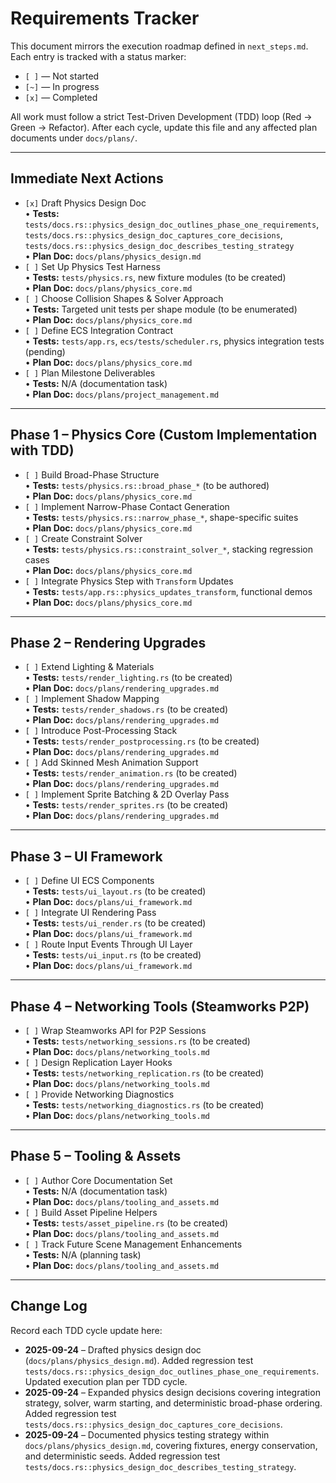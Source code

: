 # Requirements Tracker

This document mirrors the execution roadmap defined in `next_steps.md`. Each entry is tracked with a status marker:

- `[ ]` — Not started
- `[~]` — In progress
- `[x]` — Completed

All work must follow a strict Test-Driven Development (TDD) loop (Red → Green → Refactor). After each cycle, update this file and any affected plan documents under `docs/plans/`.

---

## Immediate Next Actions

- `[x]` Draft Physics Design Doc  
  • **Tests:** `tests/docs.rs::physics_design_doc_outlines_phase_one_requirements`, `tests/docs.rs::physics_design_doc_captures_core_decisions`, `tests/docs.rs::physics_design_doc_describes_testing_strategy`  
  • **Plan Doc:** `docs/plans/physics_design.md`
- `[ ]` Set Up Physics Test Harness  
  • **Tests:** `tests/physics.rs`, new fixture modules (to be created)  
  • **Plan Doc:** `docs/plans/physics_core.md`
- `[ ]` Choose Collision Shapes & Solver Approach  
  • **Tests:** Targeted unit tests per shape module (to be enumerated)  
  • **Plan Doc:** `docs/plans/physics_core.md`
- `[ ]` Define ECS Integration Contract  
  • **Tests:** `tests/app.rs`, `ecs/tests/scheduler.rs`, physics integration tests (pending)  
  • **Plan Doc:** `docs/plans/physics_core.md`
- `[ ]` Plan Milestone Deliverables  
  • **Tests:** N/A (documentation task)  
  • **Plan Doc:** `docs/plans/project_management.md`

---

## Phase 1 – Physics Core (Custom Implementation with TDD)

- `[ ]` Build Broad-Phase Structure  
  • **Tests:** `tests/physics.rs::broad_phase_*` (to be authored)  
  • **Plan Doc:** `docs/plans/physics_core.md`
- `[ ]` Implement Narrow-Phase Contact Generation  
  • **Tests:** `tests/physics.rs::narrow_phase_*`, shape-specific suites  
  • **Plan Doc:** `docs/plans/physics_core.md`
- `[ ]` Create Constraint Solver  
  • **Tests:** `tests/physics.rs::constraint_solver_*`, stacking regression cases  
  • **Plan Doc:** `docs/plans/physics_core.md`
- `[ ]` Integrate Physics Step with `Transform` Updates  
  • **Tests:** `tests/app.rs::physics_updates_transform`, functional demos  
  • **Plan Doc:** `docs/plans/physics_core.md`

---

## Phase 2 – Rendering Upgrades

- `[ ]` Extend Lighting & Materials  
  • **Tests:** `tests/render_lighting.rs` (to be created)  
  • **Plan Doc:** `docs/plans/rendering_upgrades.md`
- `[ ]` Implement Shadow Mapping  
  • **Tests:** `tests/render_shadows.rs` (to be created)  
  • **Plan Doc:** `docs/plans/rendering_upgrades.md`
- `[ ]` Introduce Post-Processing Stack  
  • **Tests:** `tests/render_postprocessing.rs` (to be created)  
  • **Plan Doc:** `docs/plans/rendering_upgrades.md`
- `[ ]` Add Skinned Mesh Animation Support  
  • **Tests:** `tests/render_animation.rs` (to be created)  
  • **Plan Doc:** `docs/plans/rendering_upgrades.md`
- `[ ]` Implement Sprite Batching & 2D Overlay Pass  
  • **Tests:** `tests/render_sprites.rs` (to be created)  
  • **Plan Doc:** `docs/plans/rendering_upgrades.md`

---

## Phase 3 – UI Framework

- `[ ]` Define UI ECS Components  
  • **Tests:** `tests/ui_layout.rs` (to be created)  
  • **Plan Doc:** `docs/plans/ui_framework.md`
- `[ ]` Integrate UI Rendering Pass  
  • **Tests:** `tests/ui_render.rs` (to be created)  
  • **Plan Doc:** `docs/plans/ui_framework.md`
- `[ ]` Route Input Events Through UI Layer  
  • **Tests:** `tests/ui_input.rs` (to be created)  
  • **Plan Doc:** `docs/plans/ui_framework.md`

---

## Phase 4 – Networking Tools (Steamworks P2P)

- `[ ]` Wrap Steamworks API for P2P Sessions  
  • **Tests:** `tests/networking_sessions.rs` (to be created)  
  • **Plan Doc:** `docs/plans/networking_tools.md`
- `[ ]` Design Replication Layer Hooks  
  • **Tests:** `tests/networking_replication.rs` (to be created)  
  • **Plan Doc:** `docs/plans/networking_tools.md`
- `[ ]` Provide Networking Diagnostics  
  • **Tests:** `tests/networking_diagnostics.rs` (to be created)  
  • **Plan Doc:** `docs/plans/networking_tools.md`

---

## Phase 5 – Tooling & Assets

- `[ ]` Author Core Documentation Set  
  • **Tests:** N/A (documentation task)  
  • **Plan Doc:** `docs/plans/tooling_and_assets.md`
- `[ ]` Build Asset Pipeline Helpers  
  • **Tests:** `tests/asset_pipeline.rs` (to be created)  
  • **Plan Doc:** `docs/plans/tooling_and_assets.md`
- `[ ]` Track Future Scene Management Enhancements  
  • **Tests:** N/A (planning task)  
  • **Plan Doc:** `docs/plans/tooling_and_assets.md`

---

## Change Log

Record each TDD cycle update here:

- **2025-09-24** – Drafted physics design doc (`docs/plans/physics_design.md`). Added regression test `tests/docs.rs::physics_design_doc_outlines_phase_one_requirements`. Updated execution plan per TDD cycle.
- **2025-09-24** – Expanded physics design decisions covering integration strategy, solver, warm starting, and deterministic broad-phase ordering. Added regression test `tests/docs.rs::physics_design_doc_captures_core_decisions`.
- **2025-09-24** – Documented physics testing strategy within `docs/plans/physics_design.md`, covering fixtures, energy conservation, and deterministic seeds. Added regression test `tests/docs.rs::physics_design_doc_describes_testing_strategy`.

